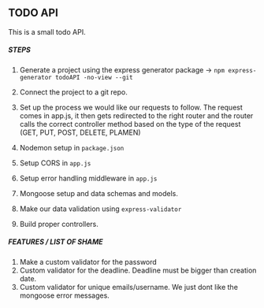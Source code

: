 ## TODO API

This is a small todo API.

##### STEPS

1.  Generate a project using the express generator package -> `npm express-generator todoAPI -no-view --git`

2.  Connect the project to a git repo.
3.  Set up the process we would like our requests to follow. The request comes in app.js, it then gets redirected to the right router and the router calls the correct controller method based on the type of the request (GET, PUT, POST, DELETE, PLAMEN)

4.  Nodemon setup in `package.json`

5.  Setup CORS in `app.js`

6.  Setup error handling middleware in `app.js`

7.  Mongoose setup and data schemas and models.

8.  Make our data validation using `express-validator`

9.  Build proper controllers.

##### FEATURES / LIST OF SHAME

1. Make a custom validator for the password
2. Custom validator for the deadline. Deadline must be bigger than creation date.
3. Custom validator for unique emails/username. We just dont like the mongoose error messages.
